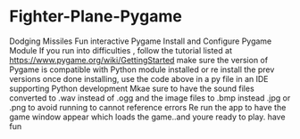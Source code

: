 # Fighter-Plane-Pygame
Dodging Missiles Fun interactive Pygame
Install and Configure Pygame Module
If you run into difficulties , follow the tutorial listed at https://www.pygame.org/wiki/GettingStarted
make sure the version of Pygame is compatible with Python module installed or re install the prev versions
once done installing, use the code above in a py file in an IDE supporting Python development
Mkae sure to have the sound files converted to .wav instead of .ogg and 
the image files to .bmp instead .jpg or .png to avoid running to cannot reference errors
Re run the app to have the  game window appear which loads the game..and youre ready to play. have fun
